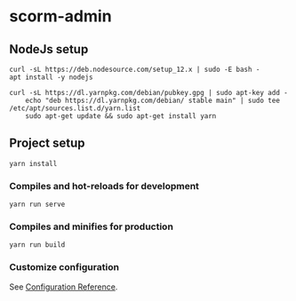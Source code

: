 # scorm-admin

## NodeJs setup
```
curl -sL https://deb.nodesource.com/setup_12.x | sudo -E bash -
apt install -y nodejs
```

```
curl -sL https://dl.yarnpkg.com/debian/pubkey.gpg | sudo apt-key add -
    echo "deb https://dl.yarnpkg.com/debian/ stable main" | sudo tee /etc/apt/sources.list.d/yarn.list
    sudo apt-get update && sudo apt-get install yarn
```

## Project setup
```
yarn install
```

### Compiles and hot-reloads for development
```
yarn run serve
```

### Compiles and minifies for production
```
yarn run build
```


### Customize configuration
See [Configuration Reference](https://cli.vuejs.org/config/).
